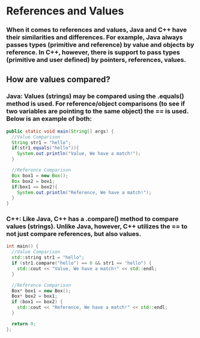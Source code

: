 # References and Values
### When it comes to references and values, Java and C++ have their similarities and differences. For example, Java always passes types (primitive and reference) by value and objects by reference. In C++, however, there is support to pass types (primitive and user defined) by pointers, references, values.  

## How are values compared?
### Java: Values (strings) may be compared using the .equals() method is used. For reference/object comparisons (to see if two variables are pointing to the same object) the == is used. Below is an example of both:
```Java
public static void main(String[] args) {
  //Value Comparison
  String str1 = "hello";
  if(str1.equals("hello")){
    System.out.println("Value, We have a match!");
  }

  //Reference Comparison
  Box box1 = new Box();
  Box box2 = box1;
  if(box1 == box2){
    System.out.println("Reference, We have a match!");
  }
}
```
### C++: Like Java, C++ has a .compare() method to compare values (strings). Unlike Java, however, C++ utilizes the == to not just compare references, but also values.
```C++
int main() {
  //Value Comparison
  std::string str1 = "hello";
  if (str1.compare("hello") == 0 && str1 == "hello") {
    std::cout << "Value, We have a match!" << std::endl;
  }

  //Reference Comparison
  Box* box1 = new Box();
  Box* box2 = box1;
  if (box1 == box2) {
    std::cout << "Reference, We have a match!" << std::endl;
  }

  return 0;
};
```
